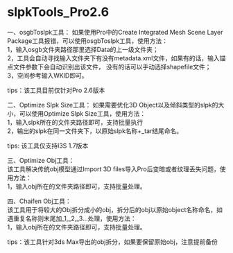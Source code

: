 # slpkTools_Pro2.6

一、osgbToslpk工具：
如果使用Pro中的Create Integrated Mesh Scene Layer Package工具报错，可以使用osgbToslpk工具，使用方法：  
1，输入osgb文件夹路径那里选择Data的上一级文件夹；  
2，工具会自动寻找输入文件夹下有没有metadata.xml文件，如果有的话，输入锚点文件参数下会自动识别出该文件，
没有的话可以手动选择shapefile文件；   
3，空间参考输入WKID即可。     

tips：该工具目前仅针对Pro 2.6版本     

二、Optimize Slpk Size工具：
如果需要优化3D Object以及倾斜类型的slpk的大小，可以使用Optimize Slpk Size工具，使用方法：     
1，输入slpk所在的文件夹路径即可，支持批量执行    
2，输出的slpk在同一文件夹下，以原始slpk名称+_tar结尾命名。        

tips: 该工具仅支持I3S 1.7版本         

三、Optimize Obj工具：         
该工具解决传统obj模型通过Import 3D files导入Pro后变暗或者纹理丢失问题，使用方法：        
1，输入obj所在的文件夹路径即可，支持批量处理。    

四、Chaifen Obj工具：       
该工具用于将较大的Obj拆分成小的obj，拆分后的obj以原始object名称命名，如遇重复名称则末尾加_1,_2,_3...处理，使用方法：          
1，输入obj所在的文件夹路径即可，支持批量处理。    

tips：该工具针对3ds Max导出的obj拆分，如果要保留原始obj，注意提前备份

